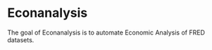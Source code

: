 # Econanalysis

<!-- badges: start -->
<!-- badges: end -->

The goal of Econanalysis is to automate Economic Analysis of FRED datasets. 


